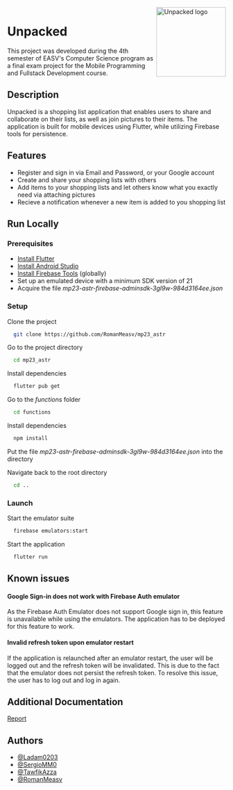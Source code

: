 <img align="right" src="https://images-ext-2.discordapp.net/external/hrpFrk16sFgItzrEA6jXqeX0tLHKWG89-liZMjAy9eA/https/cdn-icons-png.flaticon.com/512/1261/1261163.png" alt="Unpacked logo" width="160" height="160">

# Unpacked

This project was developed during the 4th semester of EASV's Computer Science program as a final exam project for the Mobile Programming and Fullstack Development course.

## Description

Unpacked is a shopping list application that enables users to share and collaborate on their lists, as well as join pictures to their items. The application is built for mobile devices using Flutter, while utilizing Firebase tools for persistence.

## Features

* Register and sign in via Email and Password, or your Google account
* Create and share your shopping lists with others
* Add items to your shopping lists and let others know what you exactly need via attaching pictures
* Recieve a notification whenever a new item is added to you shopping list

## Run Locally

### Prerequisites

* [Install Flutter](https://docs.flutter.dev/get-started/install)
* [Install Android Studio](https://developer.android.com/studio)
* [Install Firebase Tools](https://www.npmjs.com/package/firebase-tools) (globally)
* Set up an emulated device with a minimum SDK version of 21
* Acquire the file _mp23-astr-firebase-adminsdk-3gl9w-984d3164ee.json_

### Setup

Clone the project

```bash
  git clone https://github.com/RomanMeasv/mp23_astr
```

Go to the project directory

```bash
  cd mp23_astr
```

Install dependencies

```bash
  flutter pub get
```

Go to the _functions_ folder

```bash
  cd functions
```

Install dependencies

```bash
  npm install
```

Put the file  _mp23-astr-firebase-adminsdk-3gl9w-984d3164ee.json_ into the directory

Navigate back to the root directory

```bash
  cd ..
```

### Launch

Start the emulator suite

```bash
  firebase emulators:start
```

Start the application

```bash
  flutter run
```

## Known issues

#### Google Sign-in does not work with Firebase Auth emulator
As the Firebase Auth Emulator does not support Google sign in, this feature is unavailable while using the emulators. The application has to be deployed for this feature to work.

#### Invalid refresh token upon emulator restart
If the application is relaunched after an emulator restart, the user will be logged out and the refresh token will be invalidated. This is due to the fact that the emulator does not persist the refresh token. To resolve this issue, the user has to log out and log in again.


## Additional Documentation

[Report](https://docs.google.com/document/d/1FpRoCw_SIrGg7pVRUa22LWUwhFtcnoG-kpv8_O-hnGI/edit?usp=sharing)

## Authors

- [@Ladam0203](https://github.com/Ladam0203)
- [@SergioMM0](https://github.com/SergioMM0)
- [@TawfikAzza](https://github.com/TawfikAzza)
- [@RomanMeasv](https://github.com/RomanMeasv)
